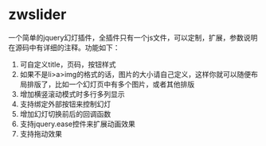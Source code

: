 zwslider
========

一个简单的jquery幻灯插件，全插件只有一个js文件，可以定制，扩展，参数说明在源码中有详细的注释。功能如下：
1. 可自定义title，页码，按钮样式
2. 如果不是li>a>img的格式的话，图片的大小请自己定义，这样你就可以随便布局排版了，比如一个幻灯页中有多个图片，或者其他排版
3. 增加横竖滚动模式时多行多列显示
4. 支持绑定外部按钮来控制幻灯
5. 增加幻灯切换前后的回调函数 
6. 支持jquery.ease控件来扩展动画效果
7. 支持拖动效果